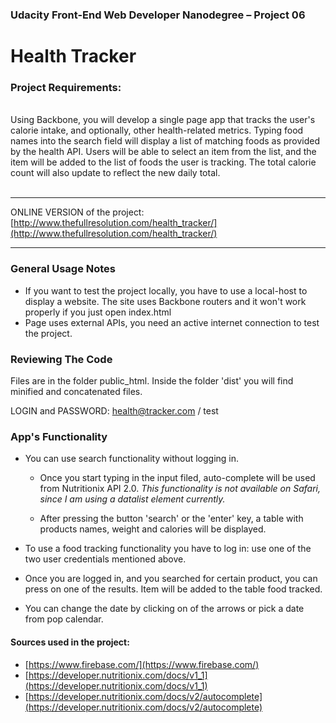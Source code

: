 ###  Udacity Front-End Web Developer Nanodegree – Project 06


#  Health Tracker



### Project Requirements:

<br>
Using Backbone, you will develop a single page app that tracks the user's calorie intake, and optionally, other health-related metrics. Typing food names into the search field will display a list of matching foods as provided by the health API. Users will be able to select an item from the list, and the item will be added to the list of foods the user is tracking. The total calorie count will also update to reflect the new daily total.
<br><br>

-------

ONLINE  VERSION of the project: [http://www.thefullresolution.com/health_tracker/](http://www.thefullresolution.com/health_tracker/)

-------

### General Usage Notes

- If you want to test the project locally, you have to use a local-host to display a website. The site uses Backbone routers and it won't work properly if you just open index.html
- Page uses external APIs, you need an active internet connection to test the project.



### Reviewing The Code

Files are in the folder public_html. Inside the folder 'dist' you will find minified and concatenated files.


LOGIN and PASSWORD: health@tracker.com / test



### App's Functionality


- You can use search functionality without logging in.
	- Once you start typing in the input filed, auto-complete will be used from Nutritionix API 2.0.
		*This functionality is not available on Safari, since I am using a datalist element currently.*

	- After pressing the button 'search' or the 'enter' key, a table with products names, weight and calories will be displayed.

- To use a food tracking functionality you have to log in: use one of the two user credentials mentioned above.

- Once you are logged in, and you searched for certain product, you can press on one of the results. Item will be added to the table food tracked.  

- You can change the date by clicking on of the arrows or pick a date from pop calendar.






#### Sources used in the project:


- [https://www.firebase.com/](https://www.firebase.com/)
- [https://developer.nutritionix.com/docs/v1_1](https://developer.nutritionix.com/docs/v1_1) 
- [https://developer.nutritionix.com/docs/v2/autocomplete](https://developer.nutritionix.com/docs/v2/autocomplete)
